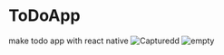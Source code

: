 # ToDoApp
make todo app with react native 
![Capturedd](https://user-images.githubusercontent.com/64332249/102618661-3ce6a300-414c-11eb-95ea-f76fad9f6ba1.JPG)
![empty](https://user-images.githubusercontent.com/64332249/102698167-6f77c500-424c-11eb-8105-f759980f9d4b.JPG)
